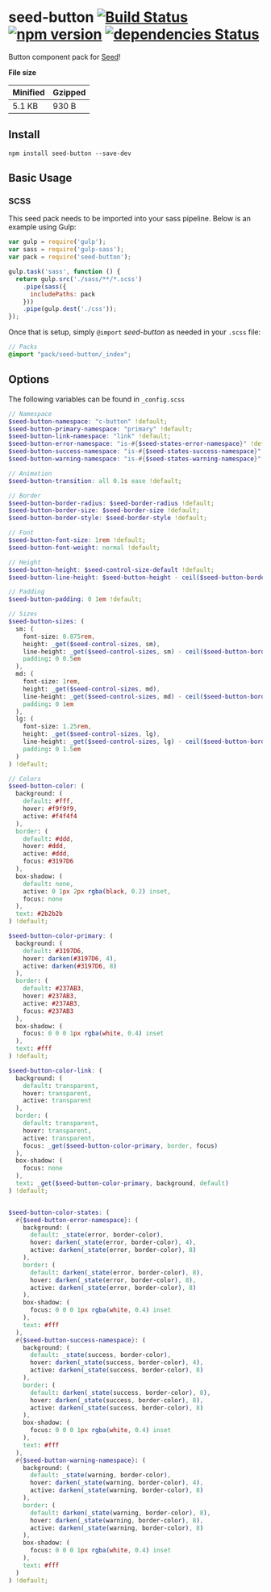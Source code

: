 # seed-button [![Build Status](https://travis-ci.org/helpscout/seed-button.svg?branch=master)](https://travis-ci.org/helpscout/seed-button) [![npm version](https://badge.fury.io/js/seed-button.svg)](https://badge.fury.io/js/seed-button) [![dependencies Status](https://david-dm.org/helpscout/seed-button/status.svg)](https://david-dm.org/helpscout/seed-button)

Button component pack for [Seed](https://github.com/helpscout/seed)!

**File size**

Minified | Gzipped
---|---
5.1 KB | 930 B

## Install
```
npm install seed-button --save-dev
```


## Basic Usage

### SCSS
This seed pack needs to be imported into your sass pipeline. Below is an example using Gulp:


```javascript
var gulp = require('gulp');
var sass = require('gulp-sass');
var pack = require('seed-button');

gulp.task('sass', function () {
  return gulp.src('./sass/**/*.scss')
    .pipe(sass({
      includePaths: pack
    }))
    .pipe(gulp.dest('./css'));
});
```

Once that is setup, simply `@import` *seed-button* as needed in your `.scss` file:

```scss
// Packs
@import "pack/seed-button/_index";
```

## Options

The following variables can be found in `_config.scss`

```scss
// Namespace
$seed-button-namespace: "c-button" !default;
$seed-button-primary-namespace: "primary" !default;
$seed-button-link-namespace: "link" !default;
$seed-button-error-namespace: "is-#{$seed-states-error-namespace}" !default;
$seed-button-success-namespace: "is-#{$seed-states-success-namespace}" !default;
$seed-button-warning-namespace: "is-#{$seed-states-warning-namespace}" !default;

// Animation
$seed-button-transition: all 0.1s ease !default;

// Border
$seed-button-border-radius: $seed-border-radius !default;
$seed-button-border-size: $seed-border-size !default;
$seed-button-border-style: $seed-border-style !default;

// Font
$seed-button-font-size: 1rem !default;
$seed-button-font-weight: normal !default;

// Height
$seed-button-height: $seed-control-size-default !default;
$seed-button-line-height: $seed-button-height - ceil($seed-button-border-size * 2) !default;

// Padding
$seed-button-padding: 0 1em !default;

// Sizes
$seed-button-sizes: (
  sm: (
    font-size: 0.875rem,
    height: _get($seed-control-sizes, sm),
    line-height: _get($seed-control-sizes, sm) - ceil($seed-button-border-size * 2),
    padding: 0 0.5em
  ),
  md: (
    font-size: 1rem,
    height: _get($seed-control-sizes, md),
    line-height: _get($seed-control-sizes, md) - ceil($seed-button-border-size * 2),
    padding: 0 1em
  ),
  lg: (
    font-size: 1.25rem,
    height: _get($seed-control-sizes, lg),
    line-height: _get($seed-control-sizes, lg) - ceil($seed-button-border-size * 2),
    padding: 0 1.5em
  )
) !default;

// Colors
$seed-button-color: (
  background: (
    default: #fff,
    hover: #f9f9f9,
    active: #f4f4f4
  ),
  border: (
    default: #ddd,
    hover: #ddd,
    active: #ddd,
    focus: #3197D6
  ),
  box-shadow: (
    default: none,
    active: 0 1px 2px rgba(black, 0.2) inset,
    focus: none
  ),
  text: #2b2b2b
) !default;

$seed-button-color-primary: (
  background: (
    default: #3197D6,
    hover: darken(#3197D6, 4),
    active: darken(#3197D6, 8)
  ),
  border: (
    default: #237AB3,
    hover: #237AB3,
    active: #237AB3,
    focus: #237AB3
  ),
  box-shadow: (
    focus: 0 0 0 1px rgba(white, 0.4) inset
  ),
  text: #fff
) !default;

$seed-button-color-link: (
  background: (
    default: transparent,
    hover: transparent,
    active: transparent
  ),
  border: (
    default: transparent,
    hover: transparent,
    active: transparent,
    focus: _get($seed-button-color-primary, border, focus)
  ),
  box-shadow: (
    focus: none
  ),
  text: _get($seed-button-color-primary, background, default)
) !default;


$seed-button-color-states: (
  #{$seed-button-error-namespace}: (
    background: (
      default: _state(error, border-color),
      hover: darken(_state(error, border-color), 4),
      active: darken(_state(error, border-color), 8)
    ),
    border: (
      default: darken(_state(error, border-color), 8),
      hover: darken(_state(error, border-color), 8),
      active: darken(_state(error, border-color), 8)
    ),
    box-shadow: (
      focus: 0 0 0 1px rgba(white, 0.4) inset
    ),
    text: #fff
  ),
  #{$seed-button-success-namespace}: (
    background: (
      default: _state(success, border-color),
      hover: darken(_state(success, border-color), 4),
      active: darken(_state(success, border-color), 8)
    ),
    border: (
      default: darken(_state(success, border-color), 8),
      hover: darken(_state(success, border-color), 8),
      active: darken(_state(success, border-color), 8)
    ),
    box-shadow: (
      focus: 0 0 0 1px rgba(white, 0.4) inset
    ),
    text: #fff
  ),
  #{$seed-button-warning-namespace}: (
    background: (
      default: _state(warning, border-color),
      hover: darken(_state(warning, border-color), 4),
      active: darken(_state(warning, border-color), 8)
    ),
    border: (
      default: darken(_state(warning, border-color), 8),
      hover: darken(_state(warning, border-color), 8),
      active: darken(_state(warning, border-color), 8)
    ),
    box-shadow: (
      focus: 0 0 0 1px rgba(white, 0.4) inset
    ),
    text: #fff
  )
) !default;
```
